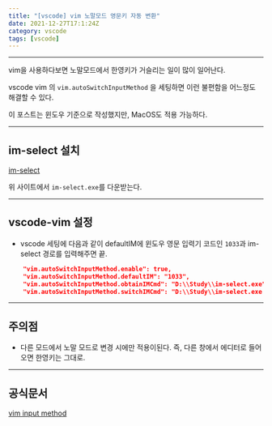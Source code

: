 ```yaml
---
title: "[vscode] vim 노말모드 영문키 자동 변환"
date: 2021-12-27T17:1:24Z
category: vscode
tags: [vscode]
---
```


---

vim을 사용하다보면 노말모드에서 한영키가 거슬리는 일이 많이 일어난다.

vscode vim 의 `vim.autoSwitchInputMethod` 을 세팅하면 이런 불편함을 어느정도 해결할 수 있다.

이 포스트는 윈도우 기준으로 작성했지만, MacOS도 적용 가능하다.

---

## **im-select 설치**

[im-select](https://github.com/daipeihust/im-select#installation)

위 사이트에서 `im-select.exe`를 다운받는다.

---

## **vscode-vim 설정**

- vscode 세팅에 다음과 같이 defaultIM에 윈도우 영문 입력기 코드인 `1033`과 im-select 경로를 입력해주면 끝.

```json
    "vim.autoSwitchInputMethod.enable": true,
    "vim.autoSwitchInputMethod.defaultIM": "1033",
    "vim.autoSwitchInputMethod.obtainIMCmd": "D:\\Study\\im-select.exe",
    "vim.autoSwitchInputMethod.switchIMCmd": "D:\\Study\\im-select.exe {im}",
```

---

## **주의점**

- 다른 모드에서 노말 모드로 변경 시에만 적용이된다. 즉, 다른 창에서 에디터로 들어오면 한영키는 그대로.

---

## **공식문서**

[vim input method](https://github.com/VSCodeVim/Vim#:~:text=camelCase%20word%20segment.-,Input%20Method,-Disable%20input%20method)

